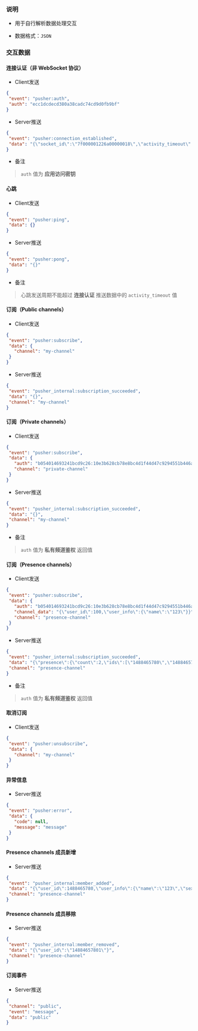 
### 说明

- 用于自行解析数据处理交互

- 数据格式：` JSON `

### 交互数据

#### 连接认证（非 WebSocket 协议）

- Client发送

 ```json
{
  "event": "pusher:auth",
  "auth": "ecc1dcdecd380a38cadc74cd9d0fb9bf"
}
```

- Server推送

 ```json
{
  "event": "pusher:connection_established",
  "data": "{\"socket_id\":\"7f000001226a00000018\",\"activity_timeout\":120}"
}
```

- 备注

 > ` auth ` 值为 **应用访问密钥**

#### 心跳

- Client发送

 ```json
{
  "event": "pusher:ping",
  "data": {}
}
```

- Server推送

 ```json
{
  "event": "pusher:pong",
  "data": "{}"
}
```

- 备注

 > 心跳发送周期不能超过 **连接认证** 推送数据中的 ` activity_timeout ` 值

#### 订阅（Public channels）

- Client发送

 ```json
{
  "event": "pusher:subscribe",
  "data": {
    "channel": "my-channel"
  }
}
```

- Server推送

 ```json
{
  "event": "pusher_internal:subscription_succeeded",
  "data": "{}",
  "channel": "my-channel"
}
```

#### 订阅（Private channels）

- Client发送

 ```json
{
  "event": "pusher:subscribe",
  "data": {
    "auth": "b054014693241bcd9c26:10e3b628cb78e8bc4d1f44d47c9294551b446ae6ec10ef113d3d7e84e99763e6",
    "channel": "private-channel"
  }
}
```

- Server推送

 ```json
{
  "event": "pusher_internal:subscription_succeeded",
  "data": "{}",
  "channel": "my-channel"
}
```

- 备注

 > ` auth ` 值为 **私有频道鉴权** 返回值

#### 订阅（Presence channels）

- Client发送

 ```json
{
  "event": "pusher:subscribe",
  "data": {
    "auth": "b054014693241bcd9c26:10e3b628cb78e8bc4d1f44d47c9294551b446ae6ec10ef113d3d7e84e99763e6",
    "channel_data": "{\"user_id\":100,\"user_info\":{\"name\":\"123\"}}",
    "channel": "presence-channel"
  }
}
```

- Server推送

 ```json
{
  "event": "pusher_internal:subscription_succeeded",
  "data": "{\"presence\":{\"count\":2,\"ids\":[\"1488465780\",\"14884657802\"],\"hash\":{\"1488465780\":{\"name\":\"123\",\"sex\":\"1\"},\"14884657802\":{\"name\":\"123\",\"sex\":\"1\"}}}}",
  "channel": "presence-channel"
}
```

- 备注

 > ` auth ` 值为 **私有频道鉴权** 返回值

#### 取消订阅

- Client发送

 ```json
{
  "event": "pusher:unsubscribe",
  "data": {
    "channel": "my-channel"
  }
}
```

#### 异常信息

- Server推送

 ```json
{
  "event": "pusher:error",
  "data": {
    "code": null,
    "message": "message"
  }
}
```

#### Presence channels 成员新增

- Server推送

 ```json
{
  "event": "pusher_internal:member_added",
  "data": "{\"user_id\":1488465780,\"user_info\":{\"name\":\"123\",\"sex\":\"1\"}}",
  "channel": "presence-channel"
}
```

#### Presence channels 成员移除

- Server推送

 ```json
{
  "event": "pusher_internal:member_removed",
  "data": "{\"user_id\":\"14884657801\"}",
  "channel": "presence-channel"
}
```

#### 订阅事件

- Server推送

 ```json
{
  "channel": "public",
  "event": "message",
  "data": "public"
}
```
